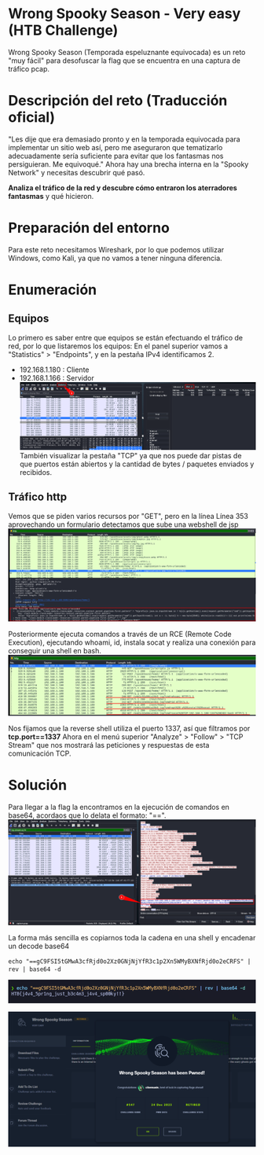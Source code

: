 # Wrong Spooky Season - Very easy (HTB Challenge)
Wrong Spooky Season (Temporada espeluznante equivocada) es un reto "muy fácil" para desofuscar la flag que se encuentra en una captura de tráfico pcap.

# Descripción del reto (Traducción oficial)
"Les dije que era demasiado pronto y en la temporada equivocada para implementar un sitio web así, pero me aseguraron que tematizarlo adecuadamente sería suficiente para evitar que los fantasmas nos persiguieran. Me equivoqué." Ahora hay una brecha interna en la "Spooky Network" y necesitas descubrir qué pasó. 

**Analiza el tráfico de la red y descubre cómo entraron los aterradores fantasmas** y qué hicieron.

# Preparación del entorno
Para este reto necesitamos Wireshark, por lo que podemos utilizar Windows, como Kali, ya que no vamos a tener ninguna diferencia.

# Enumeración
## Equipos 
Lo primero es saber entre que equipos se están efectuando el tráfico de red, por lo que listaremos los equipos: En el panel superior vamos a "Statistics" > "Endpoints", y en la pestaña IPv4 identificamos 2.
- 192.168.1.180 : Cliente  
- 192.168.1.166 : Servidor
![curl](Images/endpoints.png)
También visualizar la pestaña "TCP" ya que nos puede dar pistas de que puertos están abiertos y la cantidad de bytes / paquetes enviados y recibidos.

## Tráfico http
Vemos que se piden varios recursos por "GET", pero en la línea 
Línea 353 aprovechando un formulario detectamos que sube una webshell de jsp
![curl](Images/webshell.png)

Posteriormente ejecuta comandos a través de un RCE (Remote Code Execution), ejecutando whoami, id, instala socat y realiza una conexión para conseguir una shell en bash.
![curl](Images/rce_cmd.png)

Nos fijamos que la reverse shell utiliza el puerto 1337, así que filtramos por **tcp.port==1337** 
Ahora en el menú superior "Analyze" > "Follow" > "TCP Stream" que nos mostrará las peticiones y respuestas de esta comunicación TCP.


# Solución 
Para llegar a la flag la encontramos en la ejecución de comandos en base64, acordaos que lo delata el formato: "==".
![curl](Images/flag_wireshark.png)

La forma más sencilla es copiarnos toda la cadena en una shell y encadenar un decode base64 

```shell
echo "==gC9FSI5tGMwA3cfRjd0o2Xz0GNjNjYfR3c1p2Xn5WMyBXNfRjd0o2eCRFS" | rev | base64 -d 
```
![curl](Images/flag_final.png)

![curl](Images/completed.png)

